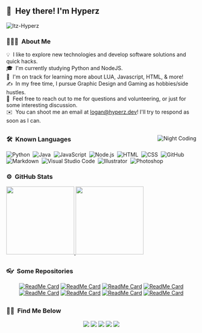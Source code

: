 ## 👋 &nbsp;Hey there! I'm Hyperz

<p align="left"> <img src="https://komarev.com/ghpvc/?username=Itz-Hyperz&label=Views&color=blue&style=plastic" alt="Itz-Hyperz" /> </p>

### 👨🏻‍💻 &nbsp;About Me

💡 &nbsp;I like to explore new technologies and develop software solutions and quick hacks.\
🎓 &nbsp;I'm currently studying Python and NodeJS.\
🌱 &nbsp;I'm on track for learning more about LUA, Javascript, HTML, & more!\
✍️ &nbsp;In my free time, I pursue Graphic Design and Gaming as hobbies/side hustles.\
💬 &nbsp;Feel free to reach out to me for questions and volunteering, or just for some interesting discussion.\
✉️ &nbsp;You can shoot me an email at logan@hyperz.dev! I'll try to respond as soon as I can.

<h2 align="center"> </h2>

<img alt="Night Coding" src="https://hyperz.dev/images/uploads/0zal6nli.gif" align="right"/>

### 🛠 &nbsp;Known Languages

![Python](https://img.shields.io/badge/-Python-333333?style=flat&logo=python)&nbsp;
![Java](https://img.shields.io/badge/-Java-333333?style=flat&logo=Java&logoColor=FFA518)&nbsp;
![JavaScript](https://img.shields.io/badge/-JavaScript-333333?style=flat&logo=javascript)&nbsp;
![Node.js](https://img.shields.io/badge/-Node.js-333333?style=flat&logo=node.js)&nbsp;
![HTML](https://img.shields.io/badge/-HTML-333333?style=flat&logo=HTML5)&nbsp;
![CSS](https://img.shields.io/badge/-CSS-333333?style=flat&logo=CSS3&logoColor=1572B6)&nbsp;
![GitHub](https://img.shields.io/badge/-GitHub-333333?style=flat&logo=github)&nbsp;
![Markdown](https://img.shields.io/badge/-Markdown-333333?style=flat&logo=markdown)&nbsp;
![Visual Studio Code](https://img.shields.io/badge/-Visual%20Studio%20Code-333333?style=flat&logo=visual-studio-code&logoColor=007ACC)&nbsp;
![Illustrator](https://img.shields.io/badge/-Illustrator-333333?style=flat&logo=adobe-illustrator)&nbsp;
![Photoshop](https://img.shields.io/badge/-Photoshop-333333?style=flat&logo=adobe-photoshop)

### ⚙️ &nbsp;GitHub Stats

<p align="left">
<a href="https://github.com/Itz-Hyperz">
  <img height="180em" src="https://github-readme-stats-eight-theta.vercel.app/api?username=Itz-Hyperz&show_icons=true&theme=react&include_all_commits=true&count_private=true"/>
  <img height="180em" src="https://github-readme-stats-eight-theta.vercel.app/api/top-langs/?username=Itz-Hyperz&layout=compact&langs_count=8&theme=react"/>
</a>
</p>

<h2 align="center"> </h2>

### 👓 &nbsp;Some Repositories 
<div align="center">

[![ReadMe Card](https://github-readme-stats.vercel.app/api/pin/?username=Itz-Hyperz&repo=HyperzHudDesign-FiveM&theme=react)](https://github.com/Itz-Hyperz/HyperzHudDesign-FiveM)
[![ReadMe Card](https://github-readme-stats.vercel.app/api/pin/?username=Itz-Hyperz&repo=ProgramKillers&theme=react)](https://github.com/Itz-Hyperz/ProgramKillers)
[![ReadMe Card](https://github-readme-stats.vercel.app/api/pin/?username=Itz-Hyperz&repo=Itz-Hyperz&theme=react)](https://github.com/Itz-Hyperz/Itz-Hyperz)
[![ReadMe Card](https://github-readme-stats.vercel.app/api/pin/?username=Itz-Hyperz&repo=InfinityEmbeds&theme=react)](https://github.com/Itz-Hyperz/InfinityEmbeds)
[![ReadMe Card](https://github-readme-stats.vercel.app/api/pin/?username=Itz-Hyperz&repo=cad-integration&theme=react)](https://github.com/Itz-Hyperz/cad-integration)
[![ReadMe Card](https://github-readme-stats.vercel.app/api/pin/?username=Itz-Hyperz&repo=TeamworkBot&theme=react)](https://github.com/Itz-Hyperz/TeamworkBot)
[![ReadMe Card](https://github-readme-stats.vercel.app/api/pin/?username=Itz-Hyperz&repo=RandyAccIDs&theme=react)](https://github.com/Itz-Hyperz/RandyAccIDs)
[![ReadMe Card](https://github-readme-stats.vercel.app/api/pin/?username=Itz-Hyperz&repo=RandyBigSmellyBot&theme=react)](https://github.com/Itz-Hyperz/RandyBigSmellyBot)
</div>

<h2 align="center"> </h2>

### 🤝🏻 &nbsp;Find Me Below

<p align="center">
<a href="https://www.hyperz.dev"><img src="https://img.shields.io/badge/-hyperz.dev-3423A6?style=flat-square&logo=Codepen&logoColor=white"/></a>
<a href="mailto:logan@hyperz.dev"><img src="https://img.shields.io/badge/-logan@hyperz.dev-D14836?style=flat-square&logo=Gmail&logoColor=white"/></a>
<a href="https://instagram.com/realhyperzyt"><img src="https://img.shields.io/badge/-@realhyperzyt-E4405F?style=flat-square&logo=Instagram&logoColor=white"/></a>
<a href="https://discord.gg/d5Wbegw"><img src="https://img.shields.io/badge/-Discord-1877F2?style=flat-square&logo=Discord&logoColor=white"/></a>
<a href="https://www.twitter.com/itz_hyperz"><img src="https://img.shields.io/badge/-@itz_hyperz-1769FF?style=flat-square&logo=Twitter&logoColor=white"/></a>
</p>
